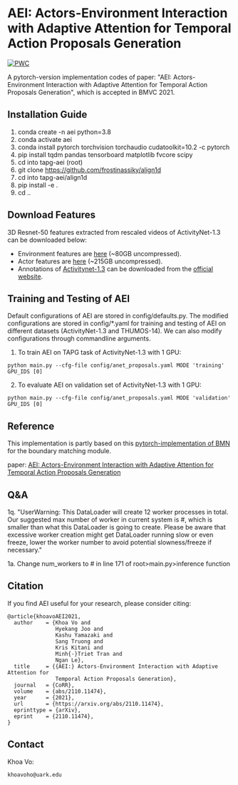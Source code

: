# AEI: Actors-Environment Interaction with Adaptive Attention for Temporal Action Proposals Generation

[![PWC](https://img.shields.io/endpoint.svg?url=https://paperswithcode.com/badge/aei-actors-environment-interaction-with/temporal-action-proposal-generation-on)](https://paperswithcode.com/sota/temporal-action-proposal-generation-on?p=aei-actors-environment-interaction-with)

A pytorch-version implementation codes of paper:
 "AEI: Actors-Environment Interaction with Adaptive Attention for Temporal Action Proposals Generation",
  which is accepted in BMVC 2021.

## Installation Guide

1. conda create -n aei python=3.8
2. conda activate aei
3. conda install pytorch torchvision torchaudio cudatoolkit=10.2 -c pytorch
4. pip install tqdm pandas tensorboard matplotlib fvcore scipy
5. cd into tapg-aei (root)
6. git clone https://github.com/frostinassiky/align1d
7. cd into tapg-aei/align1d
8. pip install -e .
9. cd ..

## Download Features
3D Resnet-50 features extracted from rescaled videos of ActivityNet-1.3 can be downloaded below:
* Environment features are [here](https://drive.google.com/file/d/1hPhcQ7EzyCh0A3SyZfgZScFVFZMEvVhe/view?usp=sharing) (~80GB uncompressed).
* Actor features are [here](https://drive.google.com/file/d/1lOQG1FgDseRKDs3RNgpKd000OOZiag1s/view?usp=sharing) (~215GB uncompressed).
* Annotations of [Activitynet-1.3](http://ec2-52-25-205-214.us-west-2.compute.amazonaws.com/files/activity_net.v1-3.min.json) can be downloaded from the [official website](http://activity-net.org/download.html).

## Training and Testing  of AEI
Default configurations of AEI are stored in config/defaults.py.
The modified configurations are stored in config/*.yaml for training and testing of AEI on different datasets (ActivityNet-1.3 and THUMOS-14).
We can also modify configurations through commandline arguments.

1. To train AEI on TAPG task of ActivityNet-1.3 with 1 GPU:
```
python main.py --cfg-file config/anet_proposals.yaml MODE 'training' GPU_IDS [0]
```

2. To evaluate AEI on validation set of ActivityNet-1.3 with 1 GPU:
```
python main.py --cfg-file config/anet_proposals.yaml MODE 'validation' GPU_IDS [0]
```

## Reference

This implementation is partly based on this [pytorch-implementation of BMN](https://github.com/JJBOY/BMN-Boundary-Matching-Network.git) for the boundary matching module.

paper: [AEI: Actors-Environment Interaction with Adaptive Attention for Temporal Action Proposals Generation](https://arxiv.org/abs/2110.11474)


## Q&A
1q. "UserWarning: This DataLoader will create 12 worker processes in total. Our suggested max number of worker in current system is #, which is smaller than what this DataLoader is going to create. Please be aware that excessive worker creation might get DataLoader running slow or even freeze, lower the worker number to avoid potential slowness/freeze if necessary."

1a. Change num_workers to # in line 171 of root>main.py>inference function

## Citation
If you find AEI useful for your research, please consider citing:
```
@article{khoavoAEI2021,
  author    = {Khoa Vo and
               Hyekang Joo and
               Kashu Yamazaki and
               Sang Truong and
               Kris Kitani and
               Minh{-}Triet Tran and
               Ngan Le},
  title     = {{AEI:} Actors-Environment Interaction with Adaptive Attention for
               Temporal Action Proposals Generation},
  journal   = {CoRR},
  volume    = {abs/2110.11474},
  year      = {2021},
  url       = {https://arxiv.org/abs/2110.11474},
  eprinttype = {arXiv},
  eprint    = {2110.11474},
}
```


## Contact
Khoa Vo:
```
khoavoho@uark.edu
```

